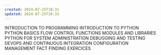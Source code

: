 ```yaml
---
created: 2024-07-25T10:31
updated: 2024-07-25T10:33
---
```

INTRODUCTION TO PROGRAMMING
INTRODUCTION TO PYTHON
PYTHON BASICS
FLOW CONTROL
FUNCTIONS
MODULES AND LIBRARIES
PYTHON FOR SYSTEM ADMINISTRATION
DEBUGGING AND TESTING
DEVOPS AND CONTINUOUS INTEGRATION
CONFIGURATION MANAGEMENT
FACT FINDING EXERCICES
